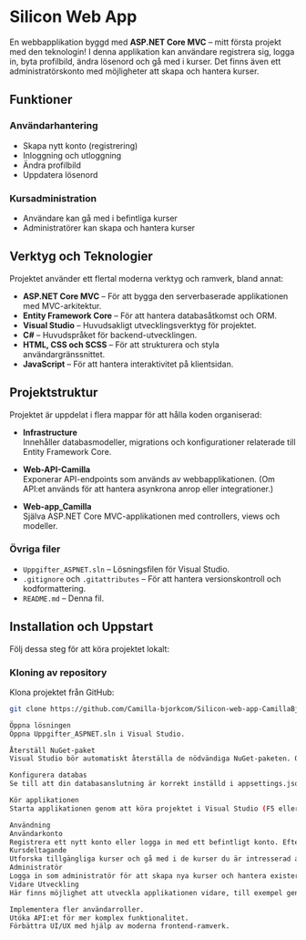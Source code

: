 # Silicon Web App

En webbapplikation byggd med **ASP.NET Core MVC** – mitt första projekt med den teknologin! I denna applikation kan användare registrera sig, logga in, byta profilbild, ändra lösenord och gå med i kurser. Det finns även ett administratörskonto med möjligheter att skapa och hantera kurser.

## Funktioner

### Användarhantering
- Skapa nytt konto (registrering)
- Inloggning och utloggning
- Ändra profilbild
- Uppdatera lösenord

### Kursadministration
- Användare kan gå med i befintliga kurser
- Administratörer kan skapa och hantera kurser

## Verktyg och Teknologier

Projektet använder ett flertal moderna verktyg och ramverk, bland annat:

- **ASP.NET Core MVC** – För att bygga den serverbaserade applikationen med MVC-arkitektur.
- **Entity Framework Core** – För att hantera databasåtkomst och ORM.
- **Visual Studio** – Huvudsakligt utvecklingsverktyg för projektet.
- **C#** – Huvudspråket för backend-utvecklingen.
- **HTML, CSS och SCSS** – För att strukturera och styla användargränssnittet.
- **JavaScript** – För att hantera interaktivitet på klientsidan.

## Projektstruktur

Projektet är uppdelat i flera mappar för att hålla koden organiserad:

- **Infrastructure**  
  Innehåller databasmodeller, migrations och konfigurationer relaterade till Entity Framework Core.

- **Web-API-Camilla**  
  Exponerar API-endpoints som används av webbapplikationen. (Om API:et används för att hantera asynkrona anrop eller integrationer.)

- **Web-app_Camilla**  
  Själva ASP.NET Core MVC-applikationen med controllers, views och modeller.

### Övriga filer

- `Uppgifter_ASPNET.sln` – Lösningsfilen för Visual Studio.
- `.gitignore` och `.gitattributes` – För att hantera versionskontroll och kodformattering.
- `README.md` – Denna fil.

## Installation och Uppstart

Följ dessa steg för att köra projektet lokalt:

### Kloning av repository

Klona projektet från GitHub:

```bash
git clone https://github.com/Camilla-bjorkcom/Silicon-web-app-CamillaBjorkgren.git

Öppna lösningen
Öppna Uppgifter_ASPNET.sln i Visual Studio.

Återställ NuGet-paket
Visual Studio bör automatiskt återställa de nödvändiga NuGet-paketen. Om inte, högerklicka på lösningen och välj "Restore NuGet Packages".

Konfigurera databas
Se till att din databasanslutning är korrekt inställd i appsettings.json eller Web.config (beroende på projektets version). Om du använder LocalDB, kontrollera att din connection string pekar på rätt filväg.

Kör applikationen
Starta applikationen genom att köra projektet i Visual Studio (F5 eller Ctrl+F5).

Användning
Användarkonto
Registrera ett nytt konto eller logga in med ett befintligt konto. Efter inloggning kan du uppdatera din profil, byta profilbild eller ändra lösenord.
Kursdeltagande
Utforska tillgängliga kurser och gå med i de kurser du är intresserad av.
Administratör
Logga in som administratör för att skapa nya kurser och hantera existerande kurser.
Vidare Utveckling
Här finns möjlighet att utveckla applikationen vidare, till exempel genom att:

Implementera fler användarroller.
Utöka API:et för mer komplex funktionalitet.
Förbättra UI/UX med hjälp av moderna frontend-ramverk.
